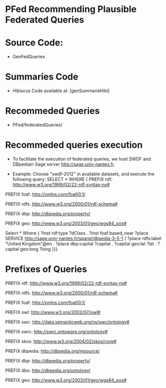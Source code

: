 # PFed Recommending Plausible Federated Queries 

# Source Code:
- GenFedQueries

# Summaries Code
- Hibiscus Code available at: [genSummarieHibi]

# Recommeded Queries
-  PFed/federatedQueries/

# Recommeded queries execution 
- To facilitate the execution of federated queries, we host  SWDF and DBpediain  Sage server 
 http://sage.univ-nantes.fr. 
 
 - Example: Choose "swdf-2012" in available datasets, and execute the following query:
 SELECT * WHERE { 
 PREFIX rdf: <http://www.w3.org/1999/02/22-rdf-syntax-ns#>
 
 PREFIX foaf: <http://xmlns.com/foaf/0.1/>
 
 PREFIX rdfs: <http://www.w3.org/2000/01/rdf-schema#>
 
 PREFIX dbp: <http://dbpedia.org/property/>

PREFIX geo: <http://www.w3.org/2003/01/geo/wgs84_pos#>

Select * Where {
     ?inst rdf:type ?dClass .
      ?inst foaf:based_near ?place 
  SERVICE <http://sage.univ-nantes.fr/sparql/dbpedia-3-5-1>
    { ?place rdfs:label "United Kingdom"@en . 
      ?place dbp:capital ?capital . 
      ?capital geo:lat ?lat .
      ?capital geo:long ?long }}}
 
 # Prefixes of Queries
PREFIX rdf: <http://www.w3.org/1999/02/22-rdf-syntax-ns#>

PREFIX rdfs: <http://www.w3.org/2000/01/rdf-schema#>

PREFIX foaf: <http://xmlns.com/foaf/0.1/>

PREFIX owl: <http://www.w3.org/2002/07/owl#>

PREFIX swc: <http://data.semanticweb.org/ns/swc/ontology#>

PREFIX swrc: <http://swrc.ontoware.org/ontology#>

PREFIX skos: <http://www.w3.org/2004/02/skos/core#>

PREFIX dbpedia: <http://dbpedia.org/resource/>

PREFIX dbp: <http://dbpedia.org/property/>

PREFIX dbo: <http://dbpedia.org/ontology/>

PREFIX geo: <http://www.w3.org/2003/01/geo/wgs84_pos#>
